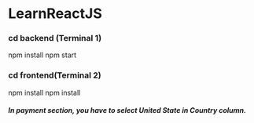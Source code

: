 # LearnReactJS

### cd backend (Terminal 1)
npm install 
npm start

### cd frontend(Terminal 2)
npm install 
npm install 


##### In payment section, you have to select United State in Country column.

